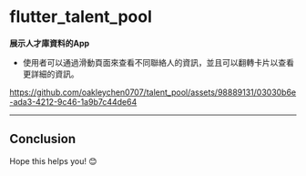 # flutter_talent_pool

**展示人才庫資料的App**

- 使用者可以通過滑動頁面來查看不同聯絡人的資訊，並且可以翻轉卡片以查看更詳細的資訊。


https://github.com/oakleychen0707/talent_pool/assets/98889131/03030b6e-ada3-4212-9c46-1a9b7c44de64

---

## Conclusion

Hope this helps you! 😊
